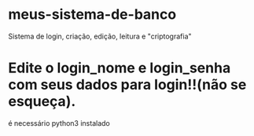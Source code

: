 # meus-sistema-de-banco
Sistema de login, criação, edição, leitura e "criptografia"
# Edite o login_nome e login_senha com seus dados para login!!(não se esqueça).
é necessário python3 instalado
